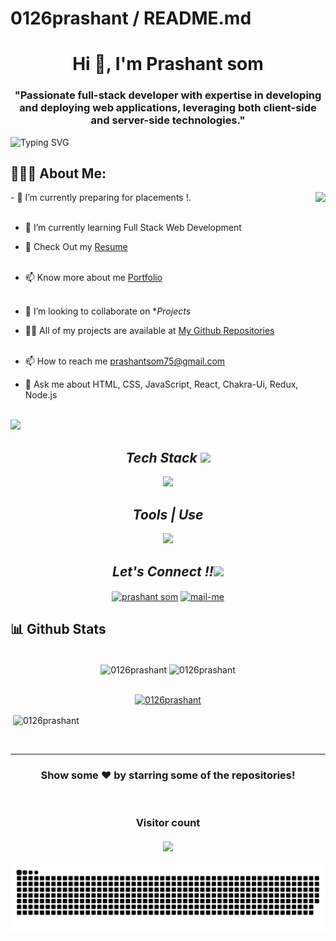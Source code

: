 # 0126prashant / README.md
<!-- <img  src="https://www.digitalsolutionservices.com/img/services/web%20development.gif" height="200px" width="100%" align="center" /> -->

<h1 align="center">Hi 👋, I'm Prashant som</h1>
<h3 align="center">"Passionate full-stack developer with expertise in developing and deploying web applications, leveraging both client-side and server-side technologies."</h3>





 ![Typing SVG](https://readme-typing-svg.herokuapp.com?font=comfortaa&color=b440e2&size=24&width=500&lines=Currently+Learning+Full-Stack+Web+Development;Open-Source+Developer;Nice+to+meet+you...)

## 👨🏻‍💻 About Me:

<img  src="https://akashsurve.web.app/static/media/about.aee0f771fbfc1e7b8fa8.png" height="280px" align="right" />
- 🔭 I’m currently preparing for placements !. <br><br>

- 🌱 I’m currently learning Full Stack Web Development

- 🤔 Check Out my <a href="https://drive.google.com/drive/folders/1ZjOWLe0iY3rilwh9GnDyrswJFiKuulM9-----00000">Resume</a><br><br>

- 📫  Know more about me <a href="https://github.com/0126prashant/0126prashant.github.io">Portfolio</a><br><br>

- 👯 I’m looking to collaborate on **Projects*

- 👨‍💻 All of my projects are available at <a href="https://github.com/0126prashant">My Github Repositories</a><br><br>

- 📫 How to reach me <a href="prashantsom75@gmail.com">prashantsom75@gmail.com</a>

-  💬 Ask me about HTML, CSS, JavaScript, React, Chakra-Ui, Redux, Node.js<br><br>

<img src='https://raw.githubusercontent.com/andreasbm/readme/master/assets/lines/colored.png' />

<br>
<h2 align="center"><i>Tech Stack <img src="https://camo.githubusercontent.com/beb64ff21c883e318e4f5db5231c2ba4175705bea1c9249e82a41ab375db4f75/68747470733a2f2f6d65646961322e67697068792e636f6d2f6d656469612f51737347456d706b79454f684243623765312f67697068792e6769663f6369643d656366303565343761306e336769316266716e74716d6f62386739616964316f796a327772336473336d67373030626c267269643d67697068792e676966" width="35"/></i></h2>
<p align="center">
  <a >
    <img src="https://skillicons.dev/icons?i=html,css,js,react,redux,bootstrap,materialui,mongodb,nodejs,bootstrap" />
  </a>
</p>
</p>

<h2 align="center"><i>Tools | Use</i></h2>
<p align="center">
  <a >
    <img src="https://skillicons.dev/icons?i=,codepen,git,github,netlify,powershell,vscode,figma,replit," />
  </a>
</p>
<!-- <h3 align="center">Connect with me:</h3> -->
<h2 align="center"><i>Let's Connect !!<img src="https://raw.githubusercontent.com/ShahriarShafin/ShahriarShafin/main/Assets/handshake.gif" width="100" /></i></h2>
<p align="center">
<a href="https://linkedin.com/in/prashant som" target="blank"><img align="center" src="https://raw.githubusercontent.com/rahuldkjain/github-profile-readme-generator/master/src/images/icons/Social/linked-in-alt.svg" alt="prashant som" height="30" width="40" /></a>
<a title="prashantsom75@gmail.com" href="mailto:prashantsom75@gmail.com" target="_blank"><img align="center"  src="https://cdn-icons-png.flaticon.com/128/888/888853.png"  width="50px"   alt="mail-me" /></a>
  <!-- <a href="*" target="_blank"><img align="center" src="https://img.icons8.com/fluency/2x/domain.png"  width="60px" alt="portfolio" /></a> -->
</p>
<h2>📊  Github Stats</h2>
<br/>
<div align="center">
<img align="center" src="https://github-readme-stats.vercel.app/api/top-langs?username=0126prashant&show_icons=true&locale=en&layout=compact" alt="0126prashant" /> 
<img  left="60%" align="center"  src="https://github-readme-streak-stats.herokuapp.com/?user=0126prashant&" alt="0126prashant" />
 </div>
<br/>
<p align="center"> <a href="https://github.com/ryo-ma/github-profile-trophy"><img src="https://github-profile-trophy.vercel.app/?username=0126prashant" alt="0126prashant" /></a> </p>
<p>&nbsp;<img align="center" src="https://github-readme-stats.vercel.app/api?username=0126prashant&show_icons=true&locale=en" alt="0126prashant" /></p>
<br/>

<hr/>
<h3 align="center">
 Show some ❤️ by starring some of the repositories!
</h3>
<br>
<h3 align="center"> 
  Visitor count <br><br>
  <img  src="https://profile-counter.glitch.me/0126prashant/count.svg" />
</h3>

<div align="center">
  <a href="https://1999azzar.github.io/1999AZZAR/">

  <img  src="https://github.com/1999AZZAR/1999AZZAR/blob/main/resources/img/grid-snake.svg"
       alt="snake" /></a>
</div>



<!-- <p align="center"> <img src="https://komarev.com/ghpvc/?username=0126prashant&label=Profile%20views&color=0e75b6&style=flat" alt="0126prashant" /> </p>  -->








